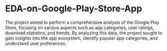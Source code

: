 # EDA-on-Google-Play-Store-App
The project aimed to perform a comprehensive analysis of the Google Play Store, focusing on various aspects such as app categories, user ratings, download statistics, and trends. By analyzing this data, the project sought to gain insights into the app ecosystem, identify popular app categories, and understand user preferences.
